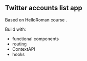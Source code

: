 ## Twitter accounts list app

Based on HelloRoman course .

Build with:
- functional components
- routing
- ContextAPI
- hooks